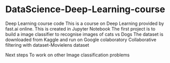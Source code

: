 # DataScience-Deep-Learning-course
Deep Learning course code
This is a course on Deep Learning provided by fast.ai online. This is created in Jupyter Notebook
The first project is to build a image classifier to recognise images of cats vs Dogs
The dataset is downloaded from Kaggle and run on Google colaboratory
Collaborative filtering with dataset-Movielens dataset

Next steps
To work on other Image classification problems
